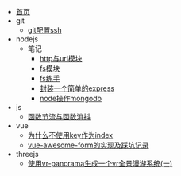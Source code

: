 * [首页](/)
* git
    * [git配置ssh](articles/git/git-ssh)
* nodejs
    * 笔记
        * [http与url模块](articles/nodejs/note/http&url)
        * [fs模块](articles/nodejs/note/fs)
        * [fs练手](articles/nodejs/note/fsdemo)
        * [封装一个简单的express](articles/nodejs/note/myexpress)
        * [node操作mongodb](articles/nodejs/note/node-mongo)
* js
    * [函数节流与函数消抖](articles/js/debounce.md)
* vue
    * [为什么不使用key作为index](articles/vue/v-for.md)
    * [vue-awesome-form的实现及踩坑记录](articles/vue/vue-awesome-form.md)
* threejs
    * [使用vr-panorama生成一个vr全景漫游系统(一)](articles/threejs/vrpano1.md)
